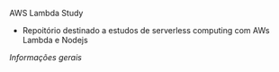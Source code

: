 AWS Lambda Study

- Repoitório destinado a estudos de serverless computing com AWs Lambda e Nodejs

*Informações gerais*

